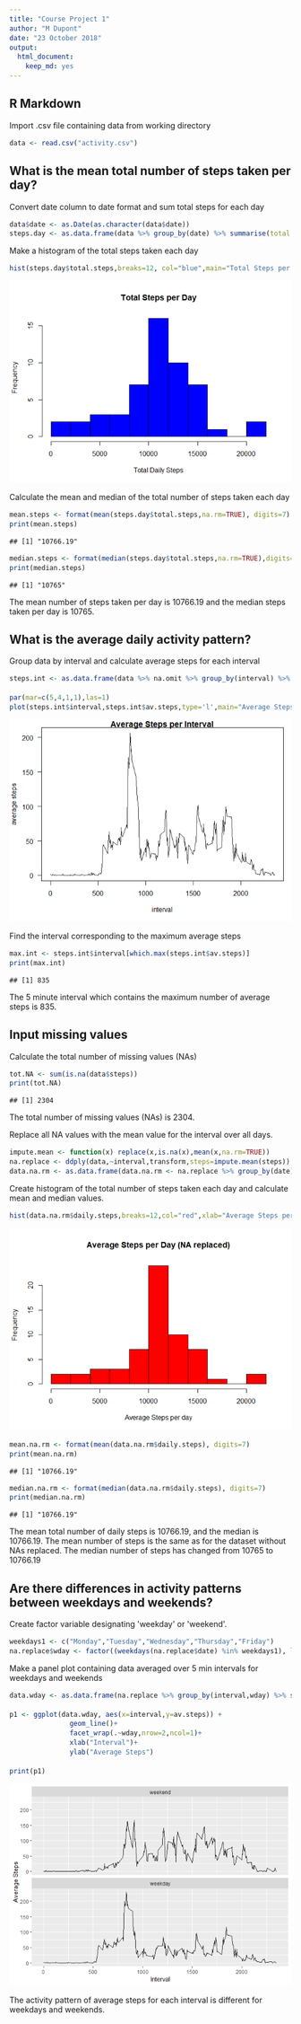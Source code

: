 ```yaml
---
title: "Course Project 1"
author: "M Dupont"
date: "23 October 2018"
output: 
  html_document: 
    keep_md: yes
---
```




## R Markdown

Import .csv file containing data from working directory


```r
data <- read.csv("activity.csv")
```

## What is the mean total number of steps taken per day? 

 Convert date column to date format and sum total steps for each day

```r
data$date <- as.Date(as.character(data$date))
steps.day <- as.data.frame(data %>% group_by(date) %>% summarise(total.steps=sum(steps)))
```

Make a histogram of the total steps taken each day

```r
hist(steps.day$total.steps,breaks=12, col="blue",main="Total Steps per Day",xlab="Total Daily Steps")
```

![](PA1_template_files/figure-html/figure_1-1.png)<!-- -->


Calculate the mean and median of the total number of steps taken each day

```r
mean.steps <- format(mean(steps.day$total.steps,na.rm=TRUE), digits=7)
print(mean.steps)
```

```
## [1] "10766.19"
```

```r
median.steps <- format(median(steps.day$total.steps,na.rm=TRUE),digits=7)
print(median.steps)
```

```
## [1] "10765"
```
The mean number of steps taken per day is 10766.19 and the median steps taken per day is 10765. 

## What is the average daily activity pattern? 
Group data by interval and calculate average steps for each interval

```r
steps.int <- as.data.frame(data %>% na.omit %>% group_by(interval) %>% summarise(av.steps=mean(steps)))

par(mar=c(5,4,1,1),las=1)
plot(steps.int$interval,steps.int$av.steps,type='l',main="Average Steps per Interval",xlab="interval",ylab="average steps")
```

![](PA1_template_files/figure-html/figure_2-1.png)<!-- -->

Find the interval corresponding to the maximum average steps

```r
max.int <- steps.int$interval[which.max(steps.int$av.steps)]
print(max.int)
```

```
## [1] 835
```

The 5 minute interval which contains the maximum number of average steps is 835. 

## Input missing values

Calculate the total number of missing values (NAs)

```r
tot.NA <- sum(is.na(data$steps))
print(tot.NA)
```

```
## [1] 2304
```

The total number of missing values (NAs) is 2304.

Replace all NA values with the mean value for the interval over all days.

```r
impute.mean <- function(x) replace(x,is.na(x),mean(x,na.rm=TRUE))
na.replace <- ddply(data,~interval,transform,steps=impute.mean(steps))
data.na.rm <- as.data.frame(data.na.rm <- na.replace %>% group_by(date) %>% summarise(daily.steps=sum(steps)))
```
Create histogram of the total number of steps taken each day and calculate mean and median values.


```r
hist(data.na.rm$daily.steps,breaks=12,col="red",xlab="Average Steps per day", main="Average Steps per Day (NA replaced)")
```

![](PA1_template_files/figure-html/figure_3-1.png)<!-- -->

```r
mean.na.rm <- format(mean(data.na.rm$daily.steps), digits=7)
print(mean.na.rm)
```

```
## [1] "10766.19"
```

```r
median.na.rm <- format(median(data.na.rm$daily.steps), digits=7)
print(median.na.rm)
```

```
## [1] "10766.19"
```
The mean total number of daily steps is 10766.19, and the median is 10766.19. The mean number of steps is the same as for the dataset without NAs replaced. The median number of steps has changed from 10765 to 10766.19


## Are there differences in activity patterns between weekdays and weekends?

Create factor variable designating 'weekday' or 'weekend'.

```r
weekdays1 <- c("Monday","Tuesday","Wednesday","Thursday","Friday")
na.replace$wday <- factor((weekdays(na.replace$date) %in% weekdays1), levels=c(FALSE,TRUE),labels=c('weekend','weekday'))
```
Make a panel plot containing data averaged over 5 min intervals for weekdays and weekends


```r
data.wday <- as.data.frame(na.replace %>% group_by(interval,wday) %>% summarise(av.steps=mean(steps)))

p1 <- ggplot(data.wday, aes(x=interval,y=av.steps)) +
               geom_line()+
               facet_wrap(.~wday,nrow=2,ncol=1)+
               xlab("Interval")+
               ylab("Average Steps")

print(p1)
```

![](PA1_template_files/figure-html/figure_4-1.png)<!-- -->

The activity pattern of average steps for each interval is different for weekdays and weekends. 
